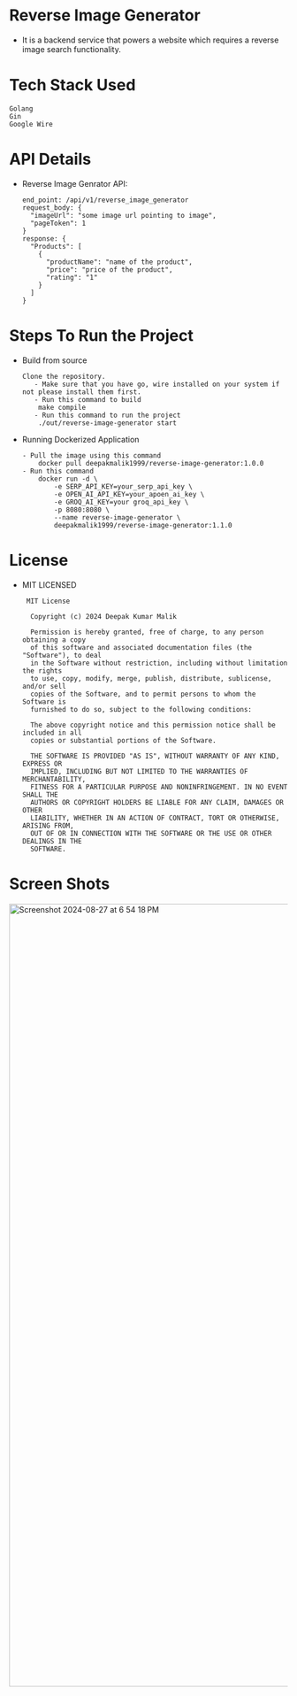 # Reverse Image Generator
- It is a backend service that powers a website which requires a reverse image search functionality.

# Tech Stack Used
    Golang
    Gin
    Google Wire

# API Details

- Reverse Image Genrator API:

      end_point: /api/v1/reverse_image_generator
      request_body: {
        "imageUrl": "some image url pointing to image",
        "pageToken": 1
      }
      response: {
        "Products": [
          {
            "productName": "name of the product",
            "price": "price of the product",
            "rating": "1"
          }
        ]
      }

# Steps To Run the Project
- Build from source

      Clone the repository.
         - Make sure that you have go, wire installed on your system if not please install them first.
         - Run this command to build
          make compile
         - Run this command to run the project
          ./out/reverse-image-generator start

- Running Dockerized Application

      - Pull the image using this command
          docker pull deepakmalik1999/reverse-image-generator:1.0.0
      - Run this command
          docker run -d \
              -e SERP_API_KEY=your_serp_api_key \
              -e OPEN_AI_API_KEY=your_apoen_ai_key \
              -e GROQ_AI_KEY=your groq_api_key \
              -p 8080:8080 \
              --name reverse-image-generator \
              deepakmalik1999/reverse-image-generator:1.1.0
  
# License
- MIT LICENSED

       MIT License

        Copyright (c) 2024 Deepak Kumar Malik
    
        Permission is hereby granted, free of charge, to any person obtaining a copy
        of this software and associated documentation files (the "Software"), to deal
        in the Software without restriction, including without limitation the rights
        to use, copy, modify, merge, publish, distribute, sublicense, and/or sell
        copies of the Software, and to permit persons to whom the Software is
        furnished to do so, subject to the following conditions:
    
        The above copyright notice and this permission notice shall be included in all
        copies or substantial portions of the Software.
    
        THE SOFTWARE IS PROVIDED "AS IS", WITHOUT WARRANTY OF ANY KIND, EXPRESS OR
        IMPLIED, INCLUDING BUT NOT LIMITED TO THE WARRANTIES OF MERCHANTABILITY,
        FITNESS FOR A PARTICULAR PURPOSE AND NONINFRINGEMENT. IN NO EVENT SHALL THE
        AUTHORS OR COPYRIGHT HOLDERS BE LIABLE FOR ANY CLAIM, DAMAGES OR OTHER
        LIABILITY, WHETHER IN AN ACTION OF CONTRACT, TORT OR OTHERWISE, ARISING FROM,
        OUT OF OR IN CONNECTION WITH THE SOFTWARE OR THE USE OR OTHER DEALINGS IN THE
        SOFTWARE.


# Screen Shots
<img width="1415" alt="Screenshot 2024-08-27 at 6 54 18 PM" src="https://github.com/user-attachments/assets/3f8eca13-ce41-4013-a17b-9744ad0bf6fd">
